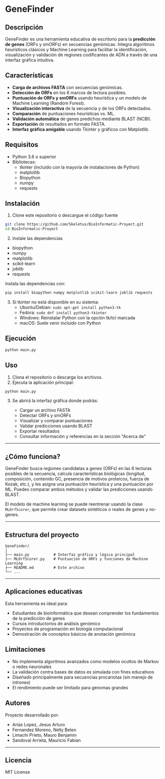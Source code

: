 # GeneFinder

## Descripción
GeneFinder es una herramienta educativa de escritorio para la **predicción de genes** (ORFs y smORFs) en secuencias genómicas. Integra algoritmos heurísticos clásicos y Machine Learning para facilitar la identificación, visualización y validación de regiones codificantes de ADN a través de una interfaz gráfica intuitiva.

## Características
* **Carga de archivos FASTA** con secuencias genómicas.
* **Detección de ORFs** en los 6 marcos de lectura posibles.
* **Puntuación de ORFs y smORFs** usando heurística y un modelo de Machine Learning (Random Forest).
* **Visualización interactiva** de la secuencia y de los ORFs detectados.
* **Comparación** de puntuaciones heurísticas vs. ML.
* **Validación automática** de genes predichos mediante BLAST (NCBI).
* **Exportación** de resultados en formato FASTA.
* **Interfaz gráfica amigable** usando Tkinter y gráficos con Matplotlib.

## Requisitos
- Python 3.6 o superior
- Bibliotecas:
  - tkinter (incluido con la mayoría de instalaciones de Python)
  - matplotlib
  - Biopython
  - numpy
  - requests

## Instalación
1. Clone este repositorio o descargue el código fuente
```bash
git clone https://github.com/Skeletus/BioInformatic-Proyect.git
cd BioInformatic-Proyect
```

2. Instale las dependencias
* biopython
* numpy
* matplotlib
* scikit-learn
* joblib
* requests

Instala las dependencias con:

```bash
pip install biopython numpy matplotlib scikit-learn joblib requests
```

3. Si tkinter no está disponible en su sistema:
   - Ubuntu/Debian: `sudo apt-get install python3-tk`
   - Fedora: `sudo dnf install python3-tkinter`
   - Windows: Reinstalar Python con la opción tk/tcl marcada
   - macOS: Suele venir incluido con Python

## Ejecución
```bash
python main.py
```

## Uso

1. Clona el repositorio o descarga los archivos.
2. Ejecuta la aplicación principal:

```bash
python main.py
```

3. Se abrirá la interfaz gráfica donde podrás:

   * Cargar un archivo FASTA
   * Detectar ORFs y smORFs
   * Visualizar y comparar puntuaciones
   * Validar predicciones usando BLAST
   * Exportar resultados
   * Consultar información y referencias en la sección "Acerca de"

---

## ¿Cómo funciona?

GeneFinder busca regiones candidatas a genes (ORFs) en las 6 lecturas posibles de la secuencia, calcula características biológicas (longitud, composición, contenido GC, presencia de motivos proteicos, fuerza de Kozak, etc.), y les asigna una puntuación heurística y una puntuación por ML. Puedes comparar ambos métodos y validar las predicciones usando BLAST.

El modelo de machine learning se puede reentrenar usando la clase `MLOrfScorer`, que permite crear datasets sintéticos o reales de genes y no-genes.

---

## Estructura del proyecto

```
GeneFinder/
│
├── main.py           # Interfaz gráfica y lógica principal
├── MLOrfScorer.py    # Puntuación de ORFs y funciones de Machine Learning
├── README.md         # Este archivo
└── ...
```

---

## Aplicaciones educativas
Esta herramienta es ideal para:
- Estudiantes de bioinformática que desean comprender los fundamentos de la predicción de genes
- Cursos introductorios de análisis genómico
- Proyectos de programación en biología computacional
- Demostración de conceptos básicos de anotación genómica

## Limitaciones
- No implementa algoritmos avanzados como modelos ocultos de Markov o redes neuronales
- La validación contra bases de datos es simulada con fines educativos
- Diseñado principalmente para secuencias procariotas (sin manejo de intrones)
- El rendimiento puede ser limitado para genomas grandes

## Autores

Proyecto desarrollado por:

* Arias Lopez, Jesus Arturo
* Fernandez Moreno, Nelly Belen
* Limachi Prieto, Mauro Benjamin
* Sandoval Arrieta, Mauricio Fabian

---
## Licencia
MIT License

